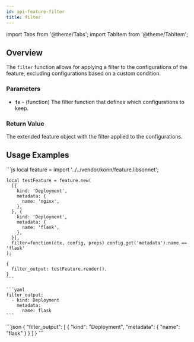 ```yaml
---
id: api-feature-filter
title: filter
---
```


import Tabs from '@theme/Tabs';
import TabItem from '@theme/TabItem';


## Overview
The `filter` function allows for applying a filter to the configurations of the feature, excluding configurations based on a custom condition.
### Parameters
- **`fn`** - (function) The filter function that defines which configurations to keep.


### Return Value
The extended feature object with the filter applied to the configurations.

## Usage Examples


<Tabs>
    <TabItem value="jsonnet" label="Jsonnet" default>
    ```js
    local feature = import '../../vendor/konn/feature.libsonnet';

    local testFeature = feature.new(
      [{
        kind: 'Deployment',
        metadata: {
          name: 'nginx',
        },
      }, {
        kind: 'Deployment',
        metadata: {
          name: 'flask',
        },
      }],
      filter=function(ctx, config, props) config.get('metadata').name == 'flask'
    );

    {
      filter_output: testFeature.render(),
    }
    ```
  </TabItem>
  <TabItem value="yaml" label="YAML Output">

    ```yaml
    filter_output:
      - kind: Deployment
        metadata:
          name: flask
    ```
  </TabItem>
  <TabItem value="json" label="JSON Output">
    ```json
    {
       "filter_output": [
          {
             "kind": "Deployment",
             "metadata": {
                "name": "flask"
             }
          }
       ]
    }
    ```  
    </TabItem>
</Tabs>